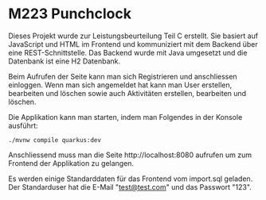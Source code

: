 # M223 Punchclock

Dieses Projekt wurde zur Leistungsbeurteilung Teil C erstellt. Sie basiert auf JavaScript
und HTML im Frontend und kommuniziert mit dem Backend über eine REST-Schnittstelle. Das 
Backend wurde mit Java umgesetzt und die Datenbank ist eine H2 Datenbank.

Beim Aufrufen der Seite kann man sich Registrieren und anschliessen einloggen.
Wenn man sich angemeldet hat kann man User erstellen, bearbeiten und löschen sowie auch 
Aktivitäten erstellen, bearbeiten und löschen.

Die Applikation kann man starten, indem man Folgendes in der Konsole ausführt:
```shell script
./mvnw compile quarkus:dev
```
Anschliessend muss man die Seite http://localhost:8080 aufrufen um zum Frontend der 
Applikation zu gelangen.


Es werden einige Standarddaten für das Frontend vom import.sql geladen.
Der Standarduser hat die E-Mail "test@test.com" und das Passwort "123".

